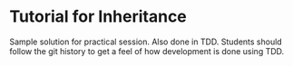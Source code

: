 # Tutorial for Inheritance
Sample solution for practical session. Also done in TDD. Students should follow
the git history to get a feel of how development is done using TDD.